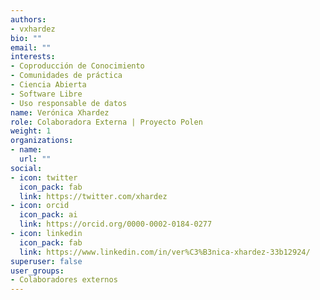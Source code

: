 ```yaml
---
authors:
- vxhardez
bio: ""
email: ""
interests:
- Coproducción de Conocimiento
- Comunidades de práctica
- Ciencia Abierta
- Software Libre 
- Uso responsable de datos
name: Verónica Xhardez
role: Colaboradora Externa | Proyecto Polen
weight: 1
organizations:
- name: 
  url: ""
social:
- icon: twitter
  icon_pack: fab
  link: https://twitter.com/xhardez
- icon: orcid
  icon_pack: ai
  link: https://orcid.org/0000-0002-0184-0277
- icon: linkedin
  icon_pack: fab
  link: https://www.linkedin.com/in/ver%C3%B3nica-xhardez-33b12924/
superuser: false
user_groups:
- Colaboradores externos
---
```

